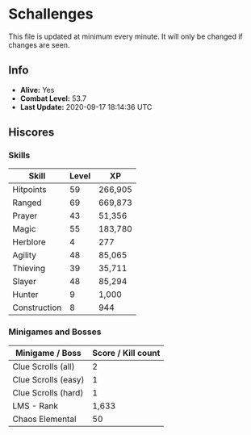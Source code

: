 # Schallenges

This file is updated at minimum every minute. It will only be changed if changes are seen.

## Info

 - **Alive:** Yes
 - **Combat Level:** 53.7
 - **Last Update:** 2020-09-17 18:14:36 UTC

## Hiscores

### Skills

| Skill | Level | XP |
|--|--|--|
| Hitpoints | 59 | 266,905 |
| Ranged | 69 | 669,873 |
| Prayer | 43 | 51,356 |
| Magic | 55 | 183,780 |
| Herblore | 4 | 277 |
| Agility | 48 | 85,065 |
| Thieving | 39 | 35,711 |
| Slayer | 48 | 85,294 |
| Hunter | 9 | 1,000 |
| Construction | 8 | 944 |

### Minigames and Bosses

| Minigame / Boss | Score / Kill count |
|--|--|
| Clue Scrolls (all) | 2 |
| Clue Scrolls (easy) | 1 |
| Clue Scrolls (hard) | 1 |
| LMS - Rank | 1,633 |
| Chaos Elemental | 50 |
